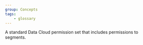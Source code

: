 ```yaml
---
group: Concepts
tags:
    - glossary
---
```

A standard Data Cloud permission set that includes permissions to segments.